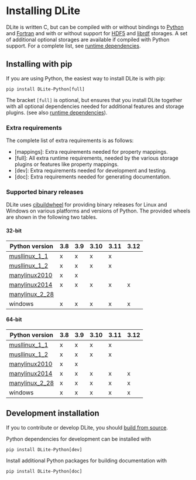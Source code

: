 Installing DLite
================
DLite is written C, but can be compiled with or without bindings to [Python] and [Fortran] and with or without support for [HDF5] and [librdf] storages.
A set of additional optional storages are available if compiled with Python support.
For a complete list, see [runtime dependencies].


Installing with pip
-------------------
If you are using Python, the easiest way to install DLite is with pip:

```shell
pip install DLite-Python[full]
```

The bracket `[full]` is optional, but ensures that you install DLite
together with all optional dependencies needed for additional features
and storage plugins. (see also [runtime dependencies]).


### Extra requirements
The complete list of extra requirements is as follows:

- [mappings]: Extra requirements needed for property mappings.
- [full]: All extra runtime requirements, needed by the various storage plugins or features like property mappings.
- [dev]: Extra requirements needed for development and testing.
- [doc]: Extra requirements needed for generating documentation.


### Supported binary releases
DLite uses [cibuildwheel] for providing binary releases for Linux and
Windows on various platforms and versions of Python.  The provided
wheels are shown in the following two tables.


#### 32-bit

| Python version   | 3.8 | 3.9 | 3.10 | 3.11 | 3.12 |
| ---------------- | --- | --- | ---- | ---- | ---- |
| [musllinux_1_1]  |  x  |  x  |  x   |  x   |      |
| [musllinux_1_2]  |  x  |  x  |  x   |  x   |      |
| [manylinux2010]  |  x  |  x  |      |      |      |
| [manylinux2014]  |  x  |  x  |  x   |  x   |  x   |
| [manylinux_2_28] |     |     |      |      |      |
| windows          |  x  |  x  |  x   |  x   |  x   |

#### 64-bit

| Python version   | 3.8 | 3.9 | 3.10 | 3.11 | 3.12 |
| ---------------- | --- | --- | ---- | ---- | ---- |
| [musllinux_1_1]  |  x  |  x  |  x   |  x   |      |
| [musllinux_1_2]  |  x  |  x  |  x   |  x   |      |
| [manylinux2010]  |  x  |  x  |      |      |      |
| [manylinux2014]  |  x  |  x  |  x   |  x   |  x   |
| [manylinux_2_28] |  x  |  x  |  x   |  x   |  x   |
| windows          |  x  |  x  |  x   |  x   |  x   |


Development installation
------------------------
If you to contribute or develop DLite, you should [build from source].

Python dependencies for development can be installed with

```shell
pip install DLite-Python[dev]
```

Install additional Python packages for building documentation with

```shell
pip install DLite-Python[doc]
```


[Python]: https://www.python.org/
[Fortran]: https://en.wikipedia.org/wiki/Fortran
[HDF5]: https://support.hdfgroup.org/HDF5/
[librdf]: https://librdf.org/
[runtime dependencies]: https://sintef.github.io/dlite/getting_started/build/runtime_dependencies.html
[build from source]: https://sintef.github.io/dlite/getting_started/build/build.html
[cibuildwheel]: https://github.com/pypa/cibuildwheel
[musllinux_1_1]: https://peps.python.org/pep-0656/
[musllinux_1_2]: https://peps.python.org/pep-0656/
[manylinux2010]: https://github.com/pypa/manylinux?tab=readme-ov-file#manylinux2014-centos-7-based
[manylinux2014]: https://github.com/pypa/manylinux?tab=readme-ov-file#manylinux2014-centos-7-based
[manylinux_2_28]: https://github.com/pypa/manylinux?tab=readme-ov-file#manylinux_2_28-almalinux-8-based
